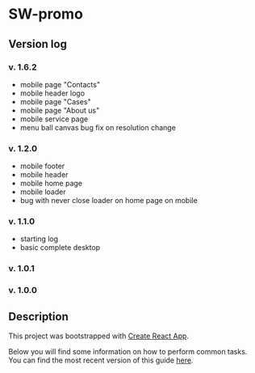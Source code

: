 # SW-promo

## Version log

### v. 1.6.2
- mobile page "Contacts"
- mobile header logo
- mobile page "Cases"
- mobile page "About us"
- mobile service page
- menu ball canvas bug fix on resolution change

### v. 1.2.0
- mobile footer
- mobile header
- mobile home page
- mobile loader
- bug with never close loader on home page on mobile

### v. 1.1.0
- starting log
- basic complete desktop

### v. 1.0.1

### v. 1.0.0

## Description
This project was bootstrapped with [Create React App](https://github.com/facebookincubator/create-react-app).

Below you will find some information on how to perform common tasks.<br>
You can find the most recent version of this guide [here](https://github.com/facebookincubator/create-react-app/blob/master/packages/react-scripts/template/README.md).
